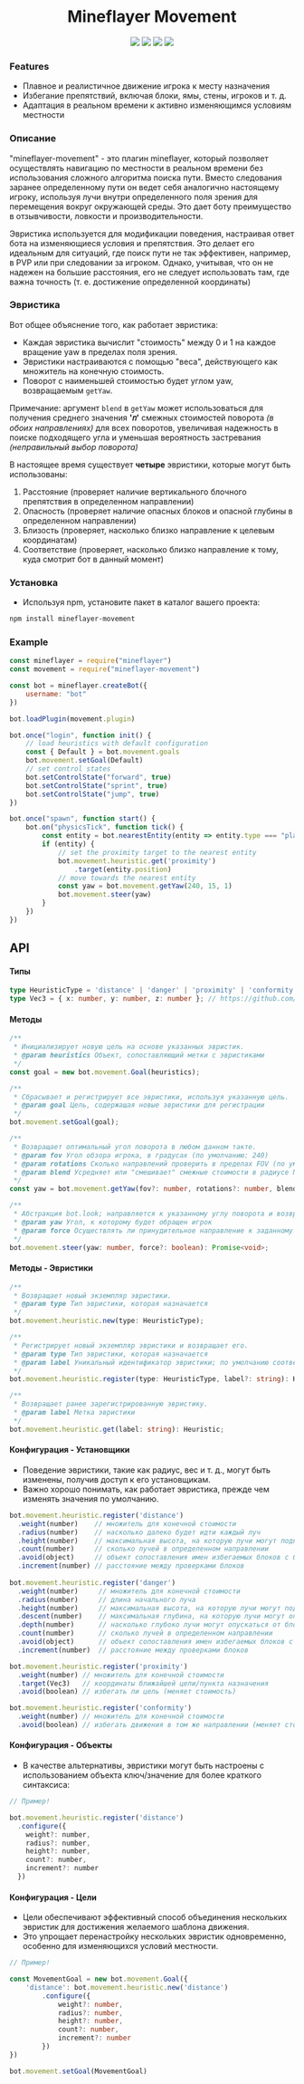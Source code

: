 <div align="center">
  <h1>Mineflayer Movement</h1>
  <img src="https://img.shields.io/npm/v/mineflayer-movement?style=flat-square">
  <img src="https://img.shields.io/github/license/firejoust/mineflayer-movement?style=flat-square">
  <img src="https://img.shields.io/github/issues/firejoust/mineflayer-movement?style=flat-square">
  <img src="https://img.shields.io/github/issues-pr/firejoust/mineflayer-movement?style=flat-square">
</div>

### Features
- Плавное и реалистичное движение игрока к месту назначения
- Избегание препятствий, включая блоки, ямы, стены, игроков и т. д.
- Адаптация в реальном времени к активно изменяющимся условиям местности

### Описание
"mineflayer-movement" - это плагин mineflayer, который позволяет осуществлять навигацию по местности в реальном времени без использования сложного алгоритма поиска пути. Вместо следования заранее определенному пути он ведет себя аналогично настоящему игроку, используя лучи внутри определенного поля зрения для перемещения вокруг окружающей среды. Это дает боту преимущество в отзывчивости, ловкости и производительности.

Эвристика используется для модификации поведения, настраивая ответ бота на изменяющиеся условия и препятствия. Это делает его идеальным для ситуаций, где поиск пути не так эффективен, например, в PVP или при следовании за игроком. Однако, учитывая, что он не надежен на большие расстояния, его не следует использовать там, где важна точность (т. е. достижение определенной координаты)

### Эвристика
Вот общее объяснение того, как работает эвристика:
- Каждая эвристика вычислит "стоимость" между 0 и 1 на каждое вращение yaw в пределах поля зрения.
- Эвристики настраиваются с помощью "веса", действующего как множитель на конечную стоимость.
- Поворот с наименьшей стоимостью будет углом yaw, возвращаемым `getYaw`.

Примечание: аргумент `blend` в `getYaw` может использоваться для получения среднего значения **'𝑛'** смежных стоимостей поворота *(в обоих направлениях)* для всех поворотов, увеличивая надежность в поиске подходящего угла и уменьшая вероятность застревания *(неправильный выбор поворота)*

В настоящее время существует **четыре** эвристики, которые могут быть использованы:
1. Расстояние (проверяет наличие вертикального блочного препятствия в определенном направлении)
2. Опасность (проверяет наличие опасных блоков и опасной глубины в определенном направлении)
3. Близость (проверяет, насколько близко направление к целевым координатам)
4. Соответствие (проверяет, насколько близко направление к тому, куда смотрит бот в данный момент)

### Установка
- Используя npm, установите пакет в каталог вашего проекта:
```sh
npm install mineflayer-movement
```

### Example
```js
const mineflayer = require("mineflayer")
const movement = require("mineflayer-movement")

const bot = mineflayer.createBot({
    username: "bot"
})

bot.loadPlugin(movement.plugin)

bot.once("login", function init() {
    // load heuristics with default configuration
    const { Default } = bot.movement.goals
    bot.movement.setGoal(Default)
    // set control states
    bot.setControlState("forward", true)
    bot.setControlState("sprint", true)
    bot.setControlState("jump", true)
})

bot.once("spawn", function start() {
    bot.on("physicsTick", function tick() {
        const entity = bot.nearestEntity(entity => entity.type === "player")
        if (entity) {
            // set the proximity target to the nearest entity
            bot.movement.heuristic.get('proximity')
                .target(entity.position)
            // move towards the nearest entity
            const yaw = bot.movement.getYaw(240, 15, 1)
            bot.movement.steer(yaw)
        }
    })
})
```


## API
#### Типы
```typescript
type HeuristicType = 'distance' | 'danger' | 'proximity' | 'conformity';
type Vec3 = { x: number, y: number, z: number }; // https://github.com/PrismarineJS/node-vec3
```

#### Методы

```typescript
/**
 * Инициализирует новую цель на основе указанных эвристик.
 * @param heuristics Объект, сопоставляющий метки с эвристиками
 */
const goal = new bot.movement.Goal(heuristics);

/**
 * Сбрасывает и регистрирует все эвристики, используя указанную цель.
 * @param goal Цель, содержащая новые эвристики для регистрации
 */
bot.movement.setGoal(goal);

/**
 * Возвращает оптимальный угол поворота в любом данном такте.
 * @param fov Угол обзора игрока, в градусах (по умолчанию: 240)
 * @param rotations Сколько направлений проверить в пределах FOV (по умолчанию: 15)
 * @param blend Усредняет или "смешивает" смежные стоимости в радиусе N поворотов (по умолчанию: 1)
 */
const yaw = bot.movement.getYaw(fov?: number, rotations?: number, blend?: number): number;

/**
 * Абстракция bot.look; направляется к указанному углу поворота и возвращает обещание.
 * @param yaw Угол, к которому будет обращен игрок
 * @param force Осуществлять ли принудительное направление к заданному углу (по умолчанию: true)
 */
bot.movement.steer(yaw: number, force?: boolean): Promise<void>;
```

#### Методы - Эвристики

```typescript
/**
 * Возвращает новый экземпляр эвристики.
 * @param type Тип эвристики, которая назначается
 */
bot.movement.heuristic.new(type: HeuristicType);

/**
 * Регистрирует новый экземпляр эвристики и возвращает его.
 * @param type Тип эвристики, которая назначается
 * @param label Уникальный идентификатор эвристики; по умолчанию соответствует ее типу
 */
bot.movement.heuristic.register(type: HeuristicType, label?: string): Heuristic;

/**
 * Возвращает ранее зарегистрированную эвристику.
 * @param label Метка эвристики
 */
bot.movement.heuristic.get(label: string): Heuristic;
```

#### Конфигурация - Установщики
- Поведение эвристики, такие как радиус, вес и т. д., могут быть изменены, получив доступ к его установщикам.
- Важно хорошо понимать, как работает эвристика, прежде чем изменять значения по умолчанию.
```js
bot.movement.heuristic.register('distance')
  .weight(number)    // множитель для конечной стоимости
  .radius(number)    // насколько далеко будет идти каждый луч
  .height(number)    // максимальная высота, на которую лучи могут подниматься на блоках
  .count(number)     // сколько лучей в определенном направлении
  .avoid(object)     // объект сопоставления имен избегаемых блоков с булевыми значениями
  .increment(number) // расстояние между проверками блоков
  
bot.movement.heuristic.register('danger')
  .weight(number)     // множитель для конечной стоимости
  .radius(number)     // длина начального луча
  .height(number)     // максимальная высота, на которую лучи могут подниматься на блоках
  .descent(number)    // максимальная глубина, на которую лучи могут опускаться
  .depth(number)      // насколько глубоко лучи могут опускаться от блока
  .count(number)      // сколько лучей в определенном направлении
  .avoid(object)      // объект сопоставления имен избегаемых блоков с булевыми значениями
  .increment(number)  // расстояние между проверками блоков

bot.movement.heuristic.register('proximity')
  .weight(number) // множитель для конечной стоимости
  .target(Vec3)   // координаты ближайшей цели/пункта назначения
  .avoid(boolean) // избегать ли цель (меняет стоимость)

bot.movement.heuristic.register('conformity')
  .weight(number) // множитель для конечной стоимости
  .avoid(boolean) // избегать движения в том же направлении (меняет стоимость)
```
#### Конфигурация - Объекты
- В качестве альтернативы, эвристики могут быть настроены с использованием объекта ключ/значение для более краткого синтаксиса:
```js
// Пример!

bot.movement.heuristic.register('distance')
  .configure({
    weight?: number,
    radius?: number,
    height?: number,
    count?: number,
    increment?: number
  })
```
#### Конфигурация - Цели
- Цели обеспечивают эффективный способ объединения нескольких эвристик для достижения желаемого шаблона движения.
- Это упрощает перенастройку нескольких эвристик одновременно, особенно для изменяющихся условий местности.
```typescript
// Пример!

const MovementGoal = new bot.movement.Goal({
    'distance': bot.movement.heuristic.new('distance')
        .configure({
            weight?: number,
            radius?: number,
            height?: number,
            count?: number,
            increment?: number
        })
})

bot.movement.setGoal(MovementGoal)
```
